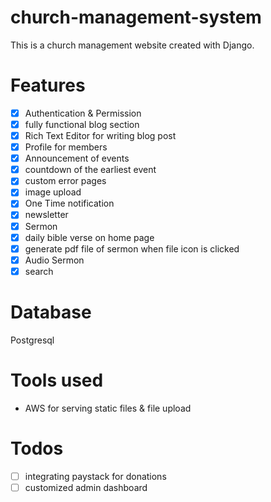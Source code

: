 # church-management-system
This is a church management website created with Django.

# Features
- [x] Authentication & Permission
- [x] fully functional blog section
- [x] Rich Text Editor for writing blog post
- [x] Profile for members
- [x] Announcement of events
- [x] countdown of the earliest event
- [x] custom error pages 
- [x] image upload
- [x] One Time notification
- [x] newsletter
- [x] Sermon
- [x] daily bible verse on home page
- [x] generate pdf file of sermon when file icon is clicked
- [x] Audio Sermon
- [x] search

# Database
Postgresql

# Tools used
- AWS for serving static files & file upload

# Todos
- [ ] integrating paystack for donations
- [ ] customized admin dashboard
